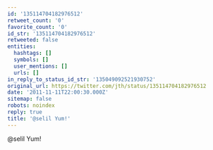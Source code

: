 ```yaml
---
id: '135114704182976512'
retweet_count: '0'
favorite_count: '0'
id_str: '135114704182976512'
retweeted: false
entities:
  hashtags: []
  symbols: []
  user_mentions: []
  urls: []
in_reply_to_status_id_str: '135049092521930752'
original_url: https://twitter.com/jth/status/135114704182976512
date: '2011-11-11T22:00:30.000Z'
sitemap: false
robots: noindex
reply: true
title: '@selil Yum!'
---
```


@selil Yum!
